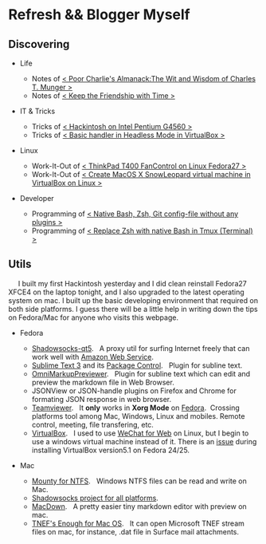 # Refresh && Blogger Myself

## Discovering

+ Life  
    - Notes of [< Poor Charlie's Almanack:The Wit and Wisdom of Charles T. Munger >](./Readings/穷查理宝典-查理芒格智慧箴言录.md)  
    - Notes of [< Keep the Friendship with Time >](./Readings/把时间当做朋友.md)  

	
+ IT & Tricks  
    - Tricks of [< Hackintosh on Intel Pentium G4560 >](./Readings/Hackintosh-On-PC-In-Early-2018.md)  
    - Tricks of [< Basic handler in Headless Mode in VirtualBox >](./Readings/VirtualBox-In-Headless-Mode.md)   


+ Linux  
    - Work-It-Out of [< ThinkPad T400 FanControl on Linux Fedora27 >](./Readings/ThinkPad-T400-Fedora27-FanControllerSolution.md)  
    - Work-It-Out of [< Create MacOS X SnowLeopard virtual machine in VirtualBox on Linux >](./Readings/Create_MacOSX_VMinstance_In_VirtualBox_On_Linux.md)  


+ Developer
    - Programming of [< Native Bash, Zsh, Git config-file without any plugins >](https://github.com/toureek/linux-utils)  
    - Programming of [< Replace Zsh with native Bash in Tmux (Terminal) >](./Readings/Replace-Zsh-With-Bash-In-Tmux.md)



## Utils  
&nbsp;&nbsp;&nbsp;&nbsp; I built my first Hackintosh yesterday and I did clean reinstall Fedora27 XFCE4 on the laptop tonight, and I also upgraded to the latest operating system on mac. I built up the basic developing environment that required on both side platforms. I guess there will be a little help in writing down the tips on Fedora/Mac for anyone who visits this webpage.


+ Fedora  
    * [Shadowsocks-qt5](https://github.com/shadowsocks/shadowsocks-qt5). &nbsp; A proxy util for surfing Internet freely that can work well with [Amazon Web Service](https://aws.amazon.com/).
    * [Sublime Text 3](https://www.sublimetext.com/3) and its [Package Control](https://packagecontrol.io/installation). &nbsp; Plugin for subline text.
    * [OmniMarkupPreviewer](https://github.com/timonwong/OmniMarkupPreviewer). &nbsp; Plugin for subline text which can edit and preview the markdown file in Web Browser.
    * JSONView or JSON-handle plugins on Firefox and Chrome for formating JSON response in web browser.
    * [Teamviewer](https://www.teamviewer.com/en/). &nbsp; It <b>only</b> works in <b>Xorg Mode</b> on [Fedora](https://community.teamviewer.com/t5/Linux/TeamViewer-12-not-connect-in-Fedora-25/td-p/2817).</b>&nbsp; Crossing platforms tool among Mac, Windows, Linux and mobiles. Remote control, meeting, file transfering, etc.  
    * [VirtualBox](https://www.virtualbox.org/). &nbsp; I used to use [WeChat for Web](http://web.wechat.com) on Linux, but I begin to use a windows virtual machine instead of it. There is an [issue](https://forums.virtualbox.org/viewtopic.php?f=7&t=78826) during installing VirtualBox version5.1 on Fedora 24/25.   


+ Mac  
	* [Mounty for NTFS](http://enjoygineering.com/mounty/). &nbsp; Windows NTFS files can be read and write on Mac.
	* [Shadowsocks project for all platforms](https://shadowsocks.org/en/download/clients.html).
	* [MacDown](https://macdown.uranusjr.com). &nbsp; A pretty easier tiny markdown editor with preview on mac.
	* [TNEF's Enough for Mac OS](http://www.joshjacob.com/mac-development/tnef.php).  &nbsp; It can open Microsoft TNEF stream files on mac, for instance, .dat file in Surface mail attachments. 



